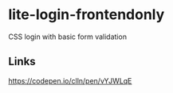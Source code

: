 # lite-login-frontendonly

CSS login with basic form validation

## Links
https://codepen.io/clln/pen/vYJWLqE
